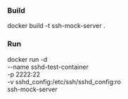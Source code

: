 ### Build

docker build -t ssh-mock-server .

### Run

 docker run -d \
  --name sshd-test-container \
  -p 2222:22 \
  -v sshd_config:/etc/ssh/sshd_config:ro \
  ssh-mock-server
